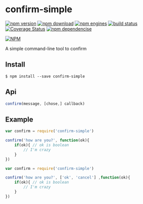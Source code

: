 confirm-simple
==============
[![npm version](http://img.shields.io/npm/v/confirm-simple.svg)](https://www.npmjs.org/package/confirm-simple) [![npm download](http://img.shields.io/npm/dm/confirm-simple.svg)](https://www.npmjs.org/package/confirm-simple) [![npm engines](http://img.shields.io/node/v/confirm-simple.svg)](https://www.npmjs.org/package/confirm-simple) [![build status](http://img.shields.io/travis/noyobo/confirm-simple.svg)](https://travis-ci.org/noyobo/confirm-simple) [![Coverage Status](https://img.shields.io/coveralls/noyobo/confirm-simple.svg)](https://coveralls.io/r/noyobo/confirm-simple) [![npm dependencise](https://david-dm.org/noyobo/confirm-simple.svg)](https://david-dm.org/noyobo/confirm-simple)

[![NPM](https://nodei.co/npm/confirm-simple.png?downloads=true&downloadRank=true&stars=true)](https://nodei.co/npm/confirm-simple/)

A simple command-line tool to confirm

## Install

```
$ npm install --save confirm-simple
```

## Api

```javascript
confirm(message, [chose,] callback)
```

## Example

```javascript
var confirm = require('confirm-simple')

confirm('how are you?', function(ok){
    if(ok){ // ok is boolean
        // I'm crazy
    }
})

```

```javascript
var confirm = require('confirm-simple')

confirm('how are you?', ['ok', 'cancel'] ,function(ok){
    if(ok){ // ok is boolean
        // I'm crazy
    }
})

```
